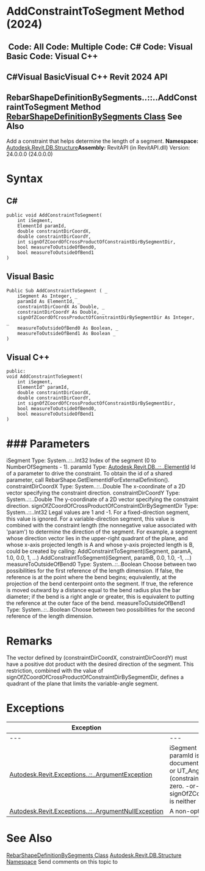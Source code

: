 # AddConstraintToSegment Method (2024)

﻿
 Code: All Code: Multiple Code: C# Code: Visual Basic Code: Visual C++   
---  
C#Visual BasicVisual C++
Revit 2024 API  
---  
RebarShapeDefinitionBySegments..::..AddConstraintToSegment Method   
[RebarShapeDefinitionBySegments Class](7229fdba-1e8f-6cb7-e72e-0933e495ad62.md "RebarShapeDefinitionBySegments Class") See Also  
---  
Add a constraint that helps determine the length of a segment. 
**Namespace:** [Autodesk.Revit.DB.Structure](d586b341-f687-9d90-e96d-255806b7d4fc.md "Autodesk.Revit.DB.Structure Namespace")**Assembly:** RevitAPI (in RevitAPI.dll) Version: 24.0.0.0 (24.0.0.0)
# Syntax
C#  
---  
```text
public void AddConstraintToSegment(
	int iSegment,
	ElementId paramId,
	double constraintDirCoordX,
	double constraintDirCoordY,
	int signOfZCoordOfCrossProductOfConstraintDirBySegmentDir,
	bool measureToOutsideOfBend0,
	bool measureToOutsideOfBend1
)
```
  
Visual Basic  
---  
```text
Public Sub AddConstraintToSegment ( _
	iSegment As Integer, _
	paramId As ElementId, _
	constraintDirCoordX As Double, _
	constraintDirCoordY As Double, _
	signOfZCoordOfCrossProductOfConstraintDirBySegmentDir As Integer, _
	measureToOutsideOfBend0 As Boolean, _
	measureToOutsideOfBend1 As Boolean _
)
```
  
Visual C++  
---  
```text
public:
void AddConstraintToSegment(
	int iSegment, 
	ElementId^ paramId, 
	double constraintDirCoordX, 
	double constraintDirCoordY, 
	int signOfZCoordOfCrossProductOfConstraintDirBySegmentDir, 
	bool measureToOutsideOfBend0, 
	bool measureToOutsideOfBend1
)
```
  
# ### Parameters
iSegment
    Type: System..::..Int32 Index of the segment (0 to NumberOfSegments - 1). 
paramId
    Type: [Autodesk.Revit.DB..::..ElementId](44f3f7b1-3229-3404-93c9-dc5e70337dd6.md "ElementId Class") Id of a parameter to drive the constraint. To obtain the id of a shared parameter, call RebarShape.GetElementIdForExternalDefinition(). 
constraintDirCoordX
    Type: System..::..Double The x-coordinate of a 2D vector specifying the constraint direction. 
constraintDirCoordY
    Type: System..::..Double The y-coordinate of a 2D vector specifying the constraint direction. 
signOfZCoordOfCrossProductOfConstraintDirBySegmentDir
    Type: System..::..Int32 Legal values are 1 and -1. For a fixed-direction segment, this value is ignored. For a variable-direction segment, this value is combined with the constraint length (the nonnegative value associated with 'param') to determine the direction of the segment. For example, a segment whose direction vector lies in the upper-right quadrant of the plane, and whose x-axis projected length is A and whose y-axis projected length is B, could be created by calling: AddConstraintToSegment(iSegment, paramA, 1.0, 0.0, 1, ...) AddConstraintToSegment(iSegment, paramB, 0.0, 1.0, -1, ...) 
measureToOutsideOfBend0
    Type: System..::..Boolean Choose between two possibilities for the first reference of the length dimension. If false, the reference is at the point where the bend begins; equivalently, at the projection of the bend centerpoint onto the segment. If true, the reference is moved outward by a distance equal to the bend radius plus the bar diameter; if the bend is a right angle or greater, this is equivalent to putting the reference at the outer face of the bend. 
measureToOutsideOfBend1
    Type: System..::..Boolean Choose between two possibilities for the second reference of the length dimension. 
# Remarks
The vector defined by (constraintDirCoordX, constraintDirCoordY) must have a positive dot product with the desired direction of the segment. This restriction, combined with the value of signOfZCoordOfCrossProductOfConstraintDirBySegmentDir, defines a quadrant of the plane that limits the variable-angle segment. 
# Exceptions
| Exception | Condition |
| --- | --- |
| --- | --- |
| [Autodesk.Revit.Exceptions..::..ArgumentException](2e6e4206-97a8-dd4b-df5d-4269f4bb6088.md "ArgumentException Class") | iSegment is not between 0 and NumberOfSegments. -or- paramId is not the id of a shared parameter in the current document, or its unit type is not UT_Reinforcement_Length or UT_Angle. -or- The length of the vector (constraintDirCoordX, constraintDirCoordY) is too close to zero. -or- signOfZCoordOfCrossProductOfConstraintDirBySegmentDir is neither -1 nor 1. |
| [Autodesk.Revit.Exceptions..::..ArgumentNullException](631e1424-60f4-929b-4e52-dda9dcd26316.md "ArgumentNullException Class") | A non-optional argument was null |

# See Also
[RebarShapeDefinitionBySegments Class](7229fdba-1e8f-6cb7-e72e-0933e495ad62.md "RebarShapeDefinitionBySegments Class")
[Autodesk.Revit.DB.Structure Namespace](d586b341-f687-9d90-e96d-255806b7d4fc.md "Autodesk.Revit.DB.Structure Namespace")
Send comments on this topic to 